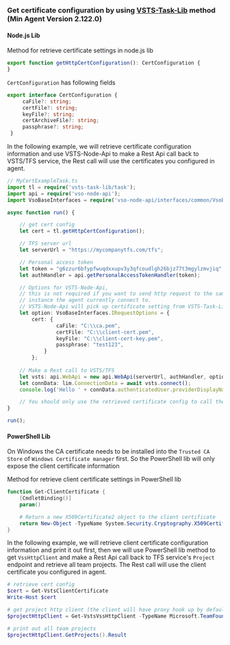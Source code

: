 ### Get certificate configuration by using [VSTS-Task-Lib](https://github.com/Microsoft/vsts-task-lib) method (Min Agent Version 2.122.0)

#### Node.js Lib

Method for retrieve certificate settings in node.js lib
``` typescript
export function getHttpCertConfiguration(): CertConfiguration {
}
```
`CertConfiguration` has following fields
```typescript
export interface CertConfiguration {
     caFile?: string;
     certFile?: string;
     keyFile?: string;
     certArchiveFile?: string;
     passphrase?: string;
 }
```

In the following example, we will retrieve certificate configuration information and use VSTS-Node-Api to make a Rest Api call back to VSTS/TFS service, the Rest call will use the certificates you configured in agent.
```typescript
// MyCertExampleTask.ts
import tl = require('vsts-task-lib/task');
import api = require('vso-node-api');
import VsoBaseInterfaces = require('vso-node-api/interfaces/common/VsoBaseInterfaces');

async function run() {

    // get cert config
    let cert = tl.getHttpCertConfiguration();

    // TFS server url
    let serverUrl = "https://mycompanytfs.com/tfs";

    // Personal access token
    let token = "g6zzur6bfypfwuqdxxupv3y3qfcoudlgh26bjz77t3mgylzmvjiq";
    let authHandler = api.getPersonalAccessTokenHandler(token);

    // Options for VSTS-Node-Api, 
    // this is not required if you want to send http request to the same TFS
    // instance the agent currently connect to.
    // VSTS-Node-Api will pick up certificate setting from VSTS-Task-Lib automatically 
    let option: VsoBaseInterfaces.IRequestOptions = {
        cert: {
                caFile: "C:\\ca.pem",
                certFile: "C:\\client-cert.pem",
                keyFile: "C:\\client-cert-key.pem",
                passphrase: "test123",
            }
        };
    
    // Make a Rest call to VSTS/TFS
    let vsts: api.WebApi = new api.WebApi(serverUrl, authHandler, option);
    let connData: lim.ConnectionData = await vsts.connect();
    console.log('Hello ' + connData.authenticatedUser.providerDisplayName);

    // You should only use the retrieved certificate config to call the TFS instance your agent current connect to or any resource within your cooperation that accept those certificates.
}

run();
```

#### PowerShell Lib

On Windows the CA certificate needs to be installed into the `Trusted CA Store` of `Windows Certificate manager` first.
So the PowerShell lib will only expose the client certificate information

Method for retrieve client certificate settings in PowerShell lib
``` powershell
function Get-ClientCertificate {
    [CmdletBinding()]
    param()

    # Return a new X509Certificate2 object to the client certificate
    return New-Object -TypeName System.Security.Cryptography.X509Certificates.X509Certificate2
}
```

In the following example, we will retrieve client certificate configuration information and print it out first, then we will use PowerShell lib method to get `VssHttpClient` and make a Rest Api call back to TFS service's `Project` endpoint and retrieve all team projects. The Rest call will use the client certificate you configured in agent.

```powershell
# retrieve cert config
$cert = Get-VstsClientCertificate
Write-Host $cert

# get project http client (the client will have proxy hook up by default)
$projectHttpClient = Get-VstsVssHttpClient -TypeName Microsoft.TeamFoundation.Core.WebApi.ProjectHttpClient -OMDirectory "<Directory that contains required .dlls>"

# print out all team projects
$projectHttpClient.GetProjects().Result
```